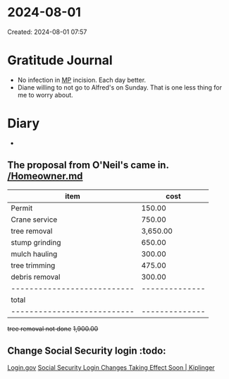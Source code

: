# 2024-08-01
Created: 2024-08-01 07:57

# Gratitude Journal 

- No infection in [MP](/MP.md) incision. Each day better. 
- Diane willing to not go to Alfred's on Sunday. That is one less thing for me to worry about.

# Diary 

- 
## The proposal from O'Neil's came in. [/Homeowner.md](/Homeowner.md)

| item                      | cost         |
|---------------------------|--------------|
| Permit                    | 150.00       |
| Crane service             | 750.00       |
| tree removal              | 3,650.00     |
| stump grinding            | 650.00       |
| mulch hauling             | 300.00       |
| tree trimming             | 475.00       |
| debris removal            | 300.00       |
|---------------------------|--------------|
| total                     |              |
|---------------------------|--------------|


 ~~tree removal not done~~     ~~1,900.00~~ 

## Change Social Security login :todo:

[Login.gov](https://login.gov/)
[Social Security Login Changes Taking Effect Soon | Kiplinger](https://www.kiplinger.com/retirement/social-security/social-security-login-changes-taking-effect-soon)


